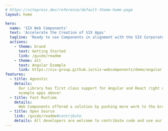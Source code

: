 ```yaml
---
# https://vitepress.dev/reference/default-theme-home-page
layout: home

hero:
  name: 'SIX Web Components'
  text: 'Accelerate the Creation of SIX Apps'
  tagline: 'Ready to use Components in alignment with the SIX Corporate Styleguide'
  actions:
    - theme: brand
      text: Getting Started
      link: /guide/readme
    - theme: alt
      text: Angular Example
      link: https://six-group.github.io/six-webcomponents/demo/angular
features:
  - title: Agnostic
    details:
      Our Library has first class support for Angular and React right out of the box. Checkout the
      example apps above!
  - title: Fast Runtime
    details:
      Web Components offered a solution by pushing more work to the browser for better performance.
  - title: Open Source
    link: /guide/readme#contribute
    details: All developers are welcome to contribute code and use our library in their projects.
---
```

